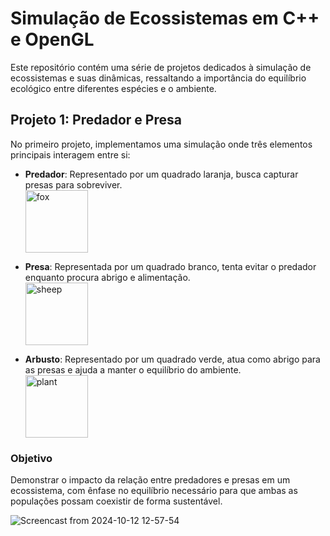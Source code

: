 # Simulação de Ecossistemas em C++ e OpenGL

Este repositório contém uma série de projetos dedicados à simulação de ecossistemas e suas dinâmicas, ressaltando a importância do equilíbrio ecológico entre diferentes espécies e o ambiente.

## Projeto 1: Predador e Presa

No primeiro projeto, implementamos uma simulação onde três elementos principais interagem entre si:

- **Predador**: Representado por um quadrado laranja, busca capturar presas para sobreviver.  
  <img src="https://github.com/user-attachments/assets/3a80dcc7-a057-424e-875c-fc5d9b135741" alt="fox" width="100"/>

- **Presa**: Representada por um quadrado branco, tenta evitar o predador enquanto procura abrigo e alimentação.  
  <img src="https://github.com/user-attachments/assets/7b0bf253-186b-464d-a888-e298ef33c073" alt="sheep" width="100"/>

- **Arbusto**: Representado por um quadrado verde, atua como abrigo para as presas e ajuda a manter o equilíbrio do ambiente.  
  <img src="https://github.com/user-attachments/assets/7dd7bbbb-f9da-4379-8580-cefbd8276478" alt="plant" width="100"/>

### Objetivo
Demonstrar o impacto da relação entre predadores e presas em um ecossistema, com ênfase no equilíbrio necessário para que ambas as populações possam coexistir de forma sustentável.

![Screencast from 2024-10-12 12-57-54](https://github.com/user-attachments/assets/d02b5099-1b02-460d-ace5-8689310e2782)
